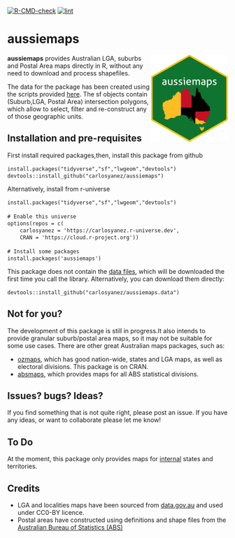 <!-- badges: start -->
[![R-CMD-check](https://github.com/carlosyanez/aussiemaps/workflows/R-CMD-check/badge.svg)](https://github.com/carlosyanez/aussiemaps/actions)
[![lint](https://github.com/carlosyanez/aussiemaps/workflows/lint/badge.svg)](https://github.com/carlosyanez/aussiemaps/actions)
<!-- badges: end -->

aussiemaps
================

<img src="https://github.com/carlosyanez/aussiemaps/raw/master/img/hexSticker.png" width = "175" height = "200" align="right" />

**aussiemaps** provides Australian LGA, suburbs and Postal Area maps
directly in R, without any need to download and process shapefiles.

The data for the package has been created using the scripts provided
[here](https://github.com/carlosyanez/Australian_Polygons). The sf
objects contain (Suburb,LGA, Postal Area) intersection polygons, which
allow to select, filter and re-construct any of those geographic units.

## Installation and pre-requisites

First install required packages,then, install this package from github

```
install.packages("tidyverse","sf","lwgeom","devtools")
devtools::install_github("carlosyanez/aussiemaps")
```
Alternatively, install from r-universe

```
install.packages("tidyverse","sf","lwgeom","devtools")

# Enable this universe
options(repos = c(
    carlosyanez = 'https://carlosyanez.r-universe.dev',
    CRAN = 'https://cloud.r-project.org'))

# Install some packages
install.packages('aussiemaps')

```

This package does not contain the [data files](https://github.com/carlosyanez/aussiemaps.data), which will be downloaded the first time you call the library. Alternatively, you can download them directly:

```
devtools::install_github("carlosyanez/aussiemaps.data")

```


## Not for you?

The development of this package is still in progress.It also intends to
provide granular suburb/postal area maps, so it may not be suitable for
some use cases. There are other great Australian maps packages, such as:

-   [ozmaps](https://mdsumner.github.io/ozmaps/), which has good
    nation-wide, states and LGA maps, as well as electoral divisions.
    This package is on CRAN.
-   [absmaps](https://github.com/wfmackey/absmaps), which provides maps
    for all ABS statistical divisions.

## Issues? bugs? Ideas?

If you find something that is not quite right, please post an issue. If
you have any ideas, or want to collaborate please let me know!

## To Do

At the moment, this package only provides maps for
[internal](https://en.wikipedia.org/wiki/States_and_territories_of_Australia)
states and territories.

## Credits

-   LGA and localities maps have been sourced from
    [data.gov.au](htttp:///data.gov.au) and used under CC0-BY licence.
-   Postal areas have constructed using definitions and shape files from
    the [Australian Bureau of Statistics (ABS)](https://www.abs.gov.au/)
